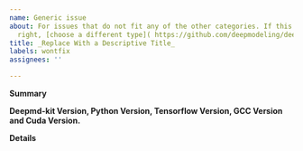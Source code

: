 ```yaml
---
name: Generic issue
about: For issues that do not fit any of the other categories. If this doesn’t work
  right, [choose a different type]( https://github.com/deepmodeling/deepmd-kit/issues/new/choose).
title: _Replace With a Descriptive Title_
labels: wontfix
assignees: ''

---
```


**Summary**

<!--Please provide a clear and concise description of what the question is.-->

**Deepmd-kit Version, Python Version, Tensorflow Version, GCC Version and Cuda Version.**

<!--Please specify precisely which Deepmd-kit version this issue was detected with on what build environment, (Python Version and GCC Version are in the first and second line of Python command line interface respectively. And check the Deepmd-kit Version with command line "print(deepmd.__version__)"). -->

<!--If necessary, specify what platform you are running on. -->

**Details**

<!--Please explain the issue in detail here-->
